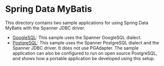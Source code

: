 # Spring Data MyBatis

This directory contains two sample applications for using Spring Data MyBatis
with the Spanner JDBC driver.

- [GoogleSQL](googlesql): This sample uses the Spanner GoogleSQL dialect.
- [PostgreSQL](postgresql): This sample uses the Spanner PostgreSQL dialect and the Spanner JDBC
  driver. It does not use PGAdapter. The sample application can also be configured to run on open
  source PostgreSQL, and shows how a portable application be developed using this setup.
